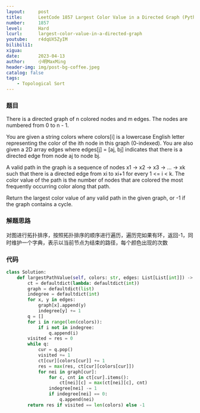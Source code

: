 ```yaml
---
layout:     post
title:      LeetCode 1857 Largest Color Value in a Directed Graph (Python)
number:     1857
level:      Hard
lcurl:      largest-color-value-in-a-directed-graph
youtube:    r4dqUX5ZyIM
bilibili1:  
xigua:      
date:       2023-04-13
author:     小明MaxMing
header-img: img/post-bg-coffee.jpeg
catalog: false
tags:
    - Topological Sort
---
```


### 题目

There is a directed graph of n colored nodes and m edges. The nodes are numbered from 0 to n - 1.

You are given a string colors where colors[i] is a lowercase English letter representing the color of the ith node in this graph (0-indexed). You are also given a 2D array edges where edges[j] = [aj, bj] indicates that there is a directed edge from node aj to node bj.

A valid path in the graph is a sequence of nodes x1 -> x2 -> x3 -> ... -> xk such that there is a directed edge from xi to xi+1 for every 1 <= i < k. The color value of the path is the number of nodes that are colored the most frequently occurring color along that path.

Return the largest color value of any valid path in the given graph, or -1 if the graph contains a cycle.

### 解题思路

对图进行拓扑排序，按照拓扑排序的顺序进行遍历，遍历完如果有环，返回-1，同时维护一个字典，表示以当前节点为结束的路径，每个颜色出现的次数

### 代码
```python
class Solution:
    def largestPathValue(self, colors: str, edges: List[List[int]]) -> int:
        ct = defaultdict(lambda: defaultdict(int))
        graph = defaultdict(list)
        indegree = defaultdict(int)
        for x, y in edges:
            graph[x].append(y)
            indegree[y] += 1
        q = []
        for i in range(len(colors)):
            if i not in indegree:
                q.append(i)
        visited = res = 0
        while q:
            cur = q.pop()
            visited += 1
            ct[cur][colors[cur]] += 1
            res = max(res, ct[cur][colors[cur]])            
            for nei in graph[cur]:
                for c, cnt in ct[cur].items():
                    ct[nei][c] = max(ct[nei][c], cnt)
                indegree[nei] -= 1
                if indegree[nei] == 0:
                    q.append(nei)
        return res if visited == len(colors) else -1
```
